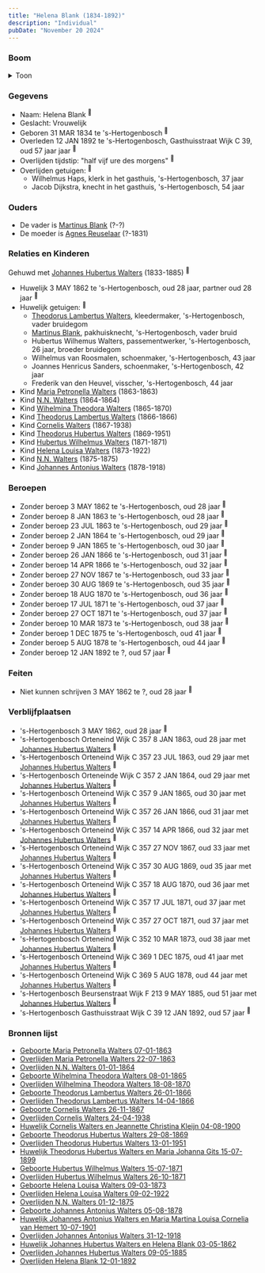 ```yaml
---
title: "Helena Blank (1834-1892)"
description: "Individual"
pubDate: "November 20 2024"
---
```


### Boom
<details><summary>Toon</summary>

![test](https://www.plantuml.com/plantuml/svg/fPPjRzem4CVV-rDOxOk-Oie3UQfGMs2mhcefwjfLqpHL3l70mh6H7LIXYky-KvpGEW6Yx1tdut8_t_tjyvNCaCYMAGLoJjW22PJ264tcKy6NBEbpoWNC169IkJ3Bm8ma64w8c52y_OtJHRQ2AKvZBEHsIMPOO9wj5XXy-Eg48YdX6u0GzhX8i7YSaScSOIaxdHGHTd41NR06u0oEtrD9i8qukLE0X2qbx574vYSGIVZTikns2E7fm1rwmvxwwjjVWccoXftp6CMhbvXd6SNd5_0INdxmoVcIqXV4afU9u5B6NANNVrhdwRfJjGWVy59YYf3OvOjKlc5lu0xS_ytdsF37O0pjqBNXcMnTOv7nAMOnbvFP3gHp_egJXB3fvhFl64FBiZmBdb8odMKhJ2b_LIXheClHQkb_0CsxMz2HQa6vhD02UP9hJ353dqkh_B3eoV4jgqtSTHyskscNTtEq5hO3RxeZ5HqvLRN8EM_u3B5DOwwNIcYPKiCpeafdie0EeZfwKEcwJzysi6u3s4Zjz9SA3hsQVNDrWEyK3NIySWDtIYS8Zd4cL3vAKMcFaLL7Wu6kgDzaYuxgnzFjdkY2TFHbzALCPzVgG4xNI2q7WWkuPpB3D2LAreypp1CkAWhfr2bac6UhQFTnr50hBR0Ei6f2fUTRbEvHTkJMgQlZvxH-4zfshjIAw8AspuKI9gb0RDT47Dt_t2G9cYYp3RjZTSz4RbYheFjl2gyMRAJxvqTDwkbkkn5vDXo8nOvlHqNeHgPL_Qx5Ptlwe0OLG-HuCNrutt_S4xqsfiCjNn9PSOZyEeSeqjCXQ7RX3WSzLKMdSZWSl8o2UfVHrq5_0zVeX1y8NfS6LvTbd96gTjTwo7ZvRL8X_gEahaQDxCgZesU-VYuu7j3pTBUW1rTBJo73jWtRCMpNiDkVxS3ylcdxXXqOTWZqS6pzLW_G1BC_1PYUIwR30NeAc0uNw1lNTBI1lkSCHw2hvPKYjewexF21FZsc8m1QkQOZ1E0AiqGzq_y1)
</details>

### Gegevens
- Naam: Helena Blank <sup><a href="../s00101/" style="text-decoration:none" title="Huwelijk Theodorus Hubertus Walters en Maria Johanna Gits 15-07-1899">:link:</a></sup>
- Geslacht: Vrouwelijk
- Geboren 31 MAR 1834 te 's-Hertogenbosch <sup><a href="../s00110/" style="text-decoration:none" title="Huwelijk Johannes Hubertus Walters en Helena Blank 03-05-1862">:link:</a></sup>
- Overleden 12 JAN 1892 te 's-Hertogenbosch, Gasthuisstraat Wijk C 39, oud 57 jaar jaar <sup><a href="../s00129/" style="text-decoration:none" title="Overlijden Helena Blank 12-01-1892">:link:</a></sup>
- Overlijden tijdstip: "half vijf ure des morgens" <sup><a href="../s00129/" style="text-decoration:none" title="Overlijden Helena Blank 12-01-1892">:link:</a></sup>
- Overlijden getuigen: <sup><a href="../s00129/" style="text-decoration:none" title="Overlijden Helena Blank 12-01-1892">:link:</a></sup>
  - Wilhelmus Haps, klerk in het gasthuis, \'s-Hertogenbosch, 37 jaar
  - Jacob Dijkstra, knecht in het gasthuis, \'s-Hertogenbosch, 54 jaar

### Ouders
- De vader is [Martinus Blank](../i00148/) (?-?)
- De moeder is [Agnes Reuselaar](../i00149/) (?-1831)

### Relaties en Kinderen

Gehuwd met [Johannes Hubertus Walters](../i00079/) (1833-1885) <sup><a href="../s00110/" style="text-decoration:none" title="Huwelijk Johannes Hubertus Walters en Helena Blank 03-05-1862">:link:</a></sup>
- Huwelijk 3 MAY 1862 te 's-Hertogenbosch, oud 28 jaar, partner oud 28 jaar <sup><a href="../s00110/" style="text-decoration:none" title="Huwelijk Johannes Hubertus Walters en Helena Blank 03-05-1862">:link:</a></sup>
- Huwelijk getuigen:  <sup><a href="../s00110/" style="text-decoration:none" title="Huwelijk Johannes Hubertus Walters en Helena Blank 03-05-1862">:link:</a></sup>
  - [Theodorus Lambertus Walters](../i00088/), kleedermaker, \'s-Hertogenbosch, vader bruidegom
  - [Martinus Blank](../i00148/), pakhuisknecht, \'s-Hertogenbosch, vader bruid
  - Hubertus Wilhemus Walters, passementwerker, \'s-Hertogenbosch, 26 jaar, broeder bruidegom
  - Wilhelmus van Roosmalen, schoenmaker, \'s-Hertogenbosch, 43 jaar
  - Joannes Henricus Sanders, schoenmaker, \'s-Hertogenbosch, 42 jaar
  - Frederik van den Heuvel, visscher, \'s-Hertogenbosch, 44 jaar
- Kind [Maria Petronella Walters](../i00090/) (1863-1863)
- Kind [N.N. Walters](../i00091/) (1864-1864)
- Kind [Wihelmina Theodora Walters](../i00092/) (1865-1870)
- Kind [Theodorus Lambertus Walters](../i00093/) (1866-1866)
- Kind [Cornelis Walters](../i00094/) (1867-1938)
- Kind [Theodorus Hubertus Walters](../i00075/) (1869-1951)
- Kind [Hubertus Wilhelmus Walters](../i00095/) (1871-1871)
- Kind [Helena Louisa Walters](../i00096/) (1873-1922)
- Kind [N.N. Walters](../i00097/) (1875-1875)
- Kind [Johannes Antonius Walters](../i00098/) (1878-1918)

### Beroepen
- Zonder beroep 3 MAY 1862 te 's-Hertogenbosch, oud 28 jaar <sup><a href="../s00110/" style="text-decoration:none" title="Huwelijk Johannes Hubertus Walters en Helena Blank 03-05-1862">:link:</a></sup>
- Zonder beroep 8 JAN 1863 te 's-Hertogenbosch, oud 28 jaar <sup><a href="../s00115/" style="text-decoration:none" title="Geboorte Maria Petronella Walters 07-01-1863">:link:</a></sup>
- Zonder beroep 23 JUL 1863 te 's-Hertogenbosch, oud 29 jaar <sup><a href="../s00116/" style="text-decoration:none" title="Overlijden Maria Petronella Walters 22-07-1863">:link:</a></sup>
- Zonder beroep 2 JAN 1864 te 's-Hertogenbosch, oud 29 jaar <sup><a href="../s00117/" style="text-decoration:none" title="Overlijden N.N. Walters 01-01-1864">:link:</a></sup>
- Zonder beroep 9 JAN 1865 te 's-Hertogenbosch, oud 30 jaar <sup><a href="../s00118/" style="text-decoration:none" title="Geboorte Wihelmina Theodora Walters 08-01-1865">:link:</a></sup>
- Zonder beroep 26 JAN 1866 te 's-Hertogenbosch, oud 31 jaar <sup><a href="../s00119/" style="text-decoration:none" title="Geboorte Theodorus Lambertus Walters 26-01-1866">:link:</a></sup>
- Zonder beroep 14 APR 1866 te 's-Hertogenbosch, oud 32 jaar <sup><a href="../s00120/" style="text-decoration:none" title="Overlijden Theodorus Lambertus Walters 14-04-1866">:link:</a></sup>
- Zonder beroep 27 NOV 1867 te 's-Hertogenbosch, oud 33 jaar <sup><a href="../s00121/" style="text-decoration:none" title="Geboorte Cornelis Walters 26-11-1867">:link:</a></sup>
- Zonder beroep 30 AUG 1869 te 's-Hertogenbosch, oud 35 jaar <sup><a href="../s00100/" style="text-decoration:none" title="Geboorte Theodorus Hubertus Walters 29-08-1869">:link:</a></sup>
- Zonder beroep 18 AUG 1870 te 's-Hertogenbosch, oud 36 jaar <sup><a href="../s00122/" style="text-decoration:none" title="Overlijden Wilhelmina Theodora Walters 18-08-1870">:link:</a></sup>
- Zonder beroep 17 JUL 1871 te 's-Hertogenbosch, oud 37 jaar <sup><a href="../s00123/" style="text-decoration:none" title="Geboorte Hubertus Wilhelmus Walters 15-07-1871">:link:</a></sup>
- Zonder beroep 27 OCT 1871 te 's-Hertogenbosch, oud 37 jaar <sup><a href="../s00124/" style="text-decoration:none" title="Overlijden Hubertus Wilhelmus Walters 26-10-1871">:link:</a></sup>
- Zonder beroep 10 MAR 1873 te 's-Hertogenbosch, oud 38 jaar <sup><a href="../s00125/" style="text-decoration:none" title="Geboorte Helena Louisa Walters 09-03-1873">:link:</a></sup>
- Zonder beroep 1 DEC 1875 te 's-Hertogenbosch, oud 41 jaar <sup><a href="../s00126/" style="text-decoration:none" title="Overlijden N.N. Walters 01-12-1875">:link:</a></sup>
- Zonder beroep 5 AUG 1878 te 's-Hertogenbosch, oud 44 jaar <sup><a href="../s00127/" style="text-decoration:none" title="Geboorte Johannes Antonius Walters 05-08-1878">:link:</a></sup>
- Zonder beroep 12 JAN 1892 te ?, oud 57 jaar <sup><a href="../s00129/" style="text-decoration:none" title="Overlijden Helena Blank 12-01-1892">:link:</a></sup>

### Feiten
- Niet kunnen schrijven 3 MAY 1862 te ?, oud 28 jaar <sup><a href="../s00110/" style="text-decoration:none" title="Huwelijk Johannes Hubertus Walters en Helena Blank 03-05-1862">:link:</a></sup>

### Verblijfplaatsen
- 's-Hertogenbosch  3 MAY 1862, oud 28 jaar  <sup><a href="../s00110/" style="text-decoration:none" title="Huwelijk Johannes Hubertus Walters en Helena Blank 03-05-1862">:link:</a></sup>
- 's-Hertogenbosch Orteneind Wijk C 357 8 JAN 1863, oud 28 jaar met [Johannes Hubertus Walters](../i00079/) <sup><a href="../s00115/" style="text-decoration:none" title="Geboorte Maria Petronella Walters 07-01-1863">:link:</a></sup>
- 's-Hertogenbosch Orteneind Wijk C 357 23 JUL 1863, oud 29 jaar met [Johannes Hubertus Walters](../i00079/) <sup><a href="../s00116/" style="text-decoration:none" title="Overlijden Maria Petronella Walters 22-07-1863">:link:</a></sup>
- 's-Hertogenbosch Orteneinde Wijk C 357 2 JAN 1864, oud 29 jaar met [Johannes Hubertus Walters](../i00079/) <sup><a href="../s00117/" style="text-decoration:none" title="Overlijden N.N. Walters 01-01-1864">:link:</a></sup>
- 's-Hertogenbosch Orteneind Wijk C 357 9 JAN 1865, oud 30 jaar met [Johannes Hubertus Walters](../i00079/) <sup><a href="../s00118/" style="text-decoration:none" title="Geboorte Wihelmina Theodora Walters 08-01-1865">:link:</a></sup>
- 's-Hertogenbosch Orteneind Wijk C 357 26 JAN 1866, oud 31 jaar met [Johannes Hubertus Walters](../i00079/) <sup><a href="../s00119/" style="text-decoration:none" title="Geboorte Theodorus Lambertus Walters 26-01-1866">:link:</a></sup>
- 's-Hertogenbosch Orteneind Wijk C 357 14 APR 1866, oud 32 jaar met [Johannes Hubertus Walters](../i00079/) <sup><a href="../s00120/" style="text-decoration:none" title="Overlijden Theodorus Lambertus Walters 14-04-1866">:link:</a></sup>
- 's-Hertogenbosch Orteneind Wijk C 357 27 NOV 1867, oud 33 jaar met [Johannes Hubertus Walters](../i00079/) <sup><a href="../s00121/" style="text-decoration:none" title="Geboorte Cornelis Walters 26-11-1867">:link:</a></sup>
- 's-Hertogenbosch Orteneind Wijk C 357 30 AUG 1869, oud 35 jaar met [Johannes Hubertus Walters](../i00079/) <sup><a href="../s00100/" style="text-decoration:none" title="Geboorte Theodorus Hubertus Walters 29-08-1869">:link:</a></sup>
- 's-Hertogenbosch Orteneind Wijk C 357 18 AUG 1870, oud 36 jaar met [Johannes Hubertus Walters](../i00079/) <sup><a href="../s00122/" style="text-decoration:none" title="Overlijden Wilhelmina Theodora Walters 18-08-1870">:link:</a></sup>
- 's-Hertogenbosch Orteneind Wijk C 357 17 JUL 1871, oud 37 jaar met [Johannes Hubertus Walters](../i00079/) <sup><a href="../s00123/" style="text-decoration:none" title="Geboorte Hubertus Wilhelmus Walters 15-07-1871">:link:</a></sup>
- 's-Hertogenbosch Orteneind Wijk C 357 27 OCT 1871, oud 37 jaar met [Johannes Hubertus Walters](../i00079/) <sup><a href="../s00124/" style="text-decoration:none" title="Overlijden Hubertus Wilhelmus Walters 26-10-1871">:link:</a></sup>
- 's-Hertogenbosch Orteneind Wijk C 352 10 MAR 1873, oud 38 jaar met [Johannes Hubertus Walters](../i00079/) <sup><a href="../s00125/" style="text-decoration:none" title="Geboorte Helena Louisa Walters 09-03-1873">:link:</a></sup>
- 's-Hertogenbosch Orteneind Wijk C 369 1 DEC 1875, oud 41 jaar met [Johannes Hubertus Walters](../i00079/) <sup><a href="../s00126/" style="text-decoration:none" title="Overlijden N.N. Walters 01-12-1875">:link:</a></sup>
- 's-Hertogenbosch Orteneind Wijk C 369 5 AUG 1878, oud 44 jaar met [Johannes Hubertus Walters](../i00079/) <sup><a href="../s00127/" style="text-decoration:none" title="Geboorte Johannes Antonius Walters 05-08-1878">:link:</a></sup>
- 's-Hertogenbosch Beursenstraat Wijk F 213 9 MAY 1885, oud 51 jaar met [Johannes Hubertus Walters](../i00079/) <sup><a href="../s00128/" style="text-decoration:none" title="Overlijden Johannes Hubertus Walters 09-05-1885">:link:</a></sup>
- 's-Hertogenbosch Gasthuisstraat Wijk C 39 12 JAN 1892, oud 57 jaar  <sup><a href="../s00129/" style="text-decoration:none" title="Overlijden Helena Blank 12-01-1892">:link:</a></sup>

### Bronnen lijst
- [Geboorte Maria Petronella Walters 07-01-1863](../s00115/)
- [Overlijden Maria Petronella Walters 22-07-1863](../s00116/)
- [Overlijden N.N. Walters 01-01-1864](../s00117/)
- [Geboorte Wihelmina Theodora Walters 08-01-1865](../s00118/)
- [Overlijden Wilhelmina Theodora Walters 18-08-1870](../s00122/)
- [Geboorte Theodorus Lambertus Walters 26-01-1866](../s00119/)
- [Overlijden Theodorus Lambertus Walters 14-04-1866](../s00120/)
- [Geboorte Cornelis Walters 26-11-1867](../s00121/)
- [Overlijden Cornelis Walters 24-04-1938](../s00135/)
- [Huwelijk Cornelis Walters en Jeannette Christina Kleijn 04-08-1900](../s00130/)
- [Geboorte Theodorus Hubertus Walters 29-08-1869](../s00100/)
- [Overlijden Theodorus Hubertus Walters 13-01-1951](../s00109/)
- [Huwelijk Theodorus Hubertus Walters en Maria Johanna Gits 15-07-1899](../s00101/)
- [Geboorte Hubertus Wilhelmus Walters 15-07-1871](../s00123/)
- [Overlijden Hubertus Wilhelmus Walters 26-10-1871](../s00124/)
- [Geboorte Helena Louisa Walters 09-03-1873](../s00125/)
- [Overlijden Helena Louisa Walters 09-02-1922](../s00134/)
- [Overlijden N.N. Walters 01-12-1875](../s00126/)
- [Geboorte Johannes Antonius Walters 05-08-1878](../s00127/)
- [Huwelijk Johannes Antonius Walters en Maria Martina Louisa Cornelia van Hemert 10-07-1901](../s00132/)
- [Overlijden Johannes Antonius Walters 31-12-1918](../s00133/)
- [Huwelijk Johannes Hubertus Walters en Helena Blank 03-05-1862](../s00110/)
- [Overlijden Johannes Hubertus Walters 09-05-1885](../s00128/)
- [Overlijden Helena Blank 12-01-1892](../s00129/)